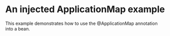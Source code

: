 # An injected ApplicationMap example

This example demonstrates how to use the @ApplicationMap annotation into a bean.
